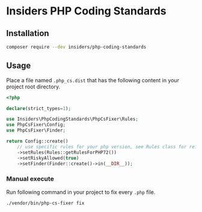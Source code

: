 # Insiders PHP Coding Standards

## Installation

```bash
composer require --dev insiders/php-coding-standards
```

## Usage

Place a file named `.php_cs.dist` that has the following content in your project root directory.

```php
<?php

declare(strict_types=1);

use Insiders\PhpCodingStandards\PhpCsFixer\Rules;
use PhpCsFixer\Config;
use PhpCsFixer\Finder;

return Config::create()
    // use specific rules for your php version, see Rules class for reference
    ->setRules(Rules::getRulesForPHP72())
    ->setRiskyAllowed(true)
    ->setFinder(Finder::create()->in(__DIR__));
```

### Manual execute

Run following command in your project to fix every `.php` file.

```bash
./vendor/bin/php-cs-fixer fix
```
